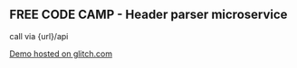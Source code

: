 ## FREE CODE CAMP - Header parser microservice

call via {url}/api

[Demo hosted on glitch.com](https://header-parser-jb.glitch.me/)